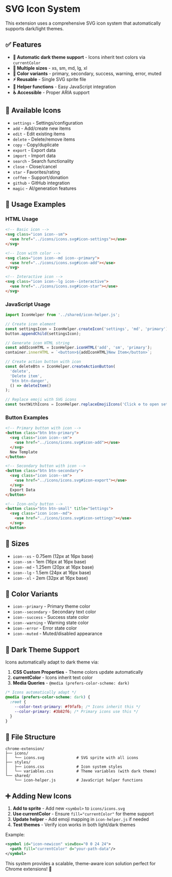 # SVG Icon System

This extension uses a comprehensive SVG icon system that automatically supports dark/light themes.

## ✅ **Features**

- **🎨 Automatic dark theme support** - Icons inherit text colors via `currentColor`
- **📏 Multiple sizes** - xs, sm, md, lg, xl
- **🎯 Color variants** - primary, secondary, success, warning, error, muted
- **⚡ Reusable** - Single SVG sprite file
- **🔧 Helper functions** - Easy JavaScript integration
- **♿ Accessible** - Proper ARIA support

## 🎨 **Available Icons**

- `settings` - Settings/configuration
- `add` - Add/create new items
- `edit` - Edit existing items
- `delete` - Delete/remove items
- `copy` - Copy/duplicate
- `export` - Export data
- `import` - Import data
- `search` - Search functionality
- `close` - Close/cancel
- `star` - Favorites/rating
- `coffee` - Support/donation
- `github` - GitHub integration
- `magic` - AI/generation features

## 🚀 **Usage Examples**

### HTML Usage

```html
<!-- Basic icon -->
<svg class="icon icon--sm">
  <use href="../icons/icons.svg#icon-settings"></use>
</svg>

<!-- Icon with color -->
<svg class="icon icon--md icon--primary">
  <use href="../icons/icons.svg#icon-add"></use>
</svg>

<!-- Interactive icon -->
<svg class="icon icon--lg icon--interactive">
  <use href="../icons/icons.svg#icon-star"></use>
</svg>
```

### JavaScript Usage

```javascript
import IconHelper from '../shared/icon-helper.js';

// Create icon element
const settingsIcon = IconHelper.createIcon('settings', 'md', 'primary');
button.appendChild(settingsIcon);

// Generate icon HTML string
const addIconHTML = IconHelper.iconHTML('add', 'sm', 'primary');
container.innerHTML = `<button>${addIconHTML}New Item</button>`;

// Create action button with icon
const deleteBtn = IconHelper.createActionButton(
  'delete',
  'Delete item',
  'btn btn-danger',
  () => deleteItem()
);

// Replace emoji with SVG icons
const textWithIcons = IconHelper.replaceEmojiIcons('Click ⚙️ to open settings');
```

### Button Examples

```html
<!-- Primary button with icon -->
<button class="btn btn-primary">
  <svg class="icon icon--sm">
    <use href="../icons/icons.svg#icon-add"></use>
  </svg>
  New Template
</button>

<!-- Secondary button with icon -->
<button class="btn btn-secondary">
  <svg class="icon icon--sm">
    <use href="../icons/icons.svg#icon-export"></use>
  </svg>
  Export Data
</button>

<!-- Icon-only button -->
<button class="btn btn-small" title="Settings">
  <svg class="icon icon--md">
    <use href="../icons/icons.svg#icon-settings"></use>
  </svg>
</button>
```

## 🎨 **Sizes**

- `icon--xs` - 0.75em (12px at 16px base)
- `icon--sm` - 1em (16px at 16px base)
- `icon--md` - 1.25em (20px at 16px base)
- `icon--lg` - 1.5em (24px at 16px base)
- `icon--xl` - 2em (32px at 16px base)

## 🎯 **Color Variants**

- `icon--primary` - Primary theme color
- `icon--secondary` - Secondary text color
- `icon--success` - Success state color
- `icon--warning` - Warning state color
- `icon--error` - Error state color
- `icon--muted` - Muted/disabled appearance

## 🌙 **Dark Theme Support**

Icons automatically adapt to dark theme via:

1. **CSS Custom Properties** - Theme colors update automatically
2. **currentColor** - Icons inherit text color
3. **Media Queries** - `@media (prefers-color-scheme: dark)`

```css
/* Icons automatically adapt */
@media (prefers-color-scheme: dark) {
  :root {
    --color-text-primary: #f9fafb; /* Icons inherit this */
    --color-primary: #3b82f6; /* Primary icons use this */
  }
}
```

## 📁 **File Structure**

```
chrome-extension/
├── icons/
│   └── icons.svg              # SVG sprite with all icons
├── styles/
│   ├── icons.css              # Icon system styles
│   └── variables.css          # Theme variables (with dark theme)
└── shared/
    └── icon-helper.js         # JavaScript helper functions
```

## ➕ **Adding New Icons**

1. **Add to sprite** - Add new `<symbol>` to `icons/icons.svg`
2. **Use currentColor** - Ensure `fill="currentColor"` for theme support
3. **Update helper** - Add emoji mapping in `icon-helper.js` if needed
4. **Test themes** - Verify icon works in both light/dark themes

Example:

```xml
<symbol id="icon-newicon" viewBox="0 0 24 24">
  <path fill="currentColor" d="your-path-data"/>
</symbol>
```

This system provides a scalable, theme-aware icon solution perfect for Chrome extensions! 🎉
